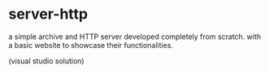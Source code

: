 # server-http
a simple archive and HTTP server developed completely from scratch. with a  basic website to showcase their functionalities.

(visual studio solution)
